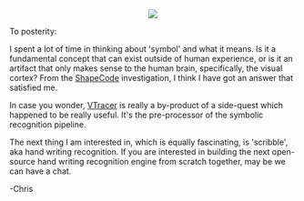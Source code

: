 <div align="center">

  <img src="https://raw.githubusercontent.com/visioncortex/vtracer/master/docs/images/visioncortex-banner.png">

</div>

To posterity:

I spent a lot of time in thinking about 'symbol' and what it means.
Is it a fundamental concept that can exist outside of human experience, or is it an artifact that only makes sense to the human brain, specifically, the visual cortex?
From the [ShapeCode](https://github.com/visioncortex/ShapeCode) investigation, I think I have got an answer that satisfied me.

In case you wonder, [VTracer](https://github.com/visioncortex/vtracer) is really a by-product of a side-quest which happened to be really useful. It's the pre-processor of the symbolic recognition pipeline.

The next thing I am interested in, which is equally fascinating, is 'scribble', aka hand writing recognition.
If you are interested in building the next open-source hand writing recognition engine from scratch together, may be we can have a chat.

-Chris
